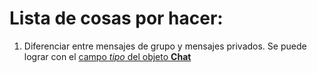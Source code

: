 # Lista de cosas por hacer:
1. Diferenciar entre mensajes de grupo y mensajes privados. Se puede lograr con
el [campo *tipo* del objeto **Chat**](https://core.telegram.org/bots/api#chat)
